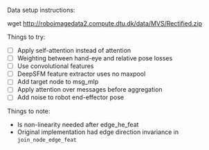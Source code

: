 Data setup instructions:

wget http://roboimagedata2.compute.dtu.dk/data/MVS/Rectified.zip


Things to try:
- [ ] Apply self-attention instead of attention
- [ ] Weighting between hand-eye and relative pose losses
- [ ] Use convolutional features
- [ ] DeepSFM feature extractor uses no maxpool
- [ ] Add target node to msg_mlp
- [ ] Apply attention over messages before aggregation
- [ ] Add noise to robot end-effector pose

Things to note:
- Is non-linearity needed after edge_he_feat
- Original implementation had edge direction invariance in `join_node_edge_feat`